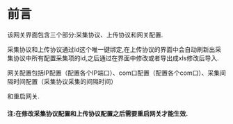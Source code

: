 # 前言

该网关界面包含三个部分:采集协议、上传协议和网关配置.

采集协议和上传协议通过id这个唯一键绑定,在上传协议的界面中会自动刷新出采集协议中所有配置采集项的id,之后通过在界面中修改或者导出成xls修改后导入.

网关配置包括IP配置（配置各个IP端口）、com口配置（配置各个com口）、采集间隔时间配置（采集协议采集的间隔时间）

和重启网关.

#### 注:在修改采集协议配置和上传协议配置之后需要重启网关才能生效.




